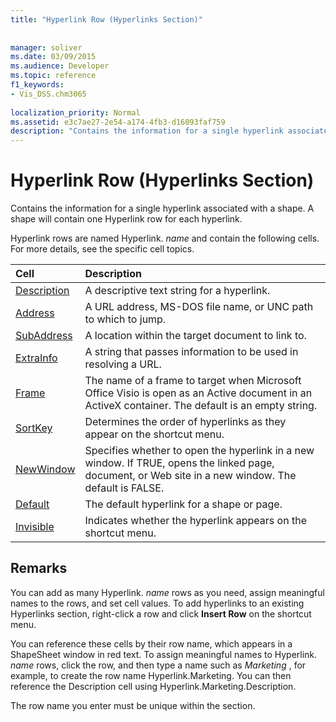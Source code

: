 ```yaml
---
title: "Hyperlink Row (Hyperlinks Section)"
 
 
manager: soliver
ms.date: 03/09/2015
ms.audience: Developer
ms.topic: reference
f1_keywords:
- Vis_DSS.chm3065
 
localization_priority: Normal
ms.assetid: e3c7ae27-2e54-a174-4fb3-d16093faf759
description: "Contains the information for a single hyperlink associated with a shape. A shape will contain one Hyperlink row for each hyperlink."
---
```


# Hyperlink Row (Hyperlinks Section)

Contains the information for a single hyperlink associated with a shape. A shape will contain one Hyperlink row for each hyperlink.
  
Hyperlink rows are named Hyperlink. *name*  and contain the following cells. For more details, see the specific cell topics. 
  
|**Cell**|**Description**|
|:-----|:-----|
|[Description](description-cell-hyperlinks-section.md) <br/> |A descriptive text string for a hyperlink.  <br/> |
|[Address](address-cell-hyperlinks-section.md) <br/> |A URL address, MS-DOS file name, or UNC path to which to jump.  <br/> |
|[SubAddress](subaddress-cell-hyperlinks-section.md) <br/> |A location within the target document to link to.  <br/> |
|[ExtraInfo](extrainfo-cell-hyperlinks-section.md) <br/> |A string that passes information to be used in resolving a URL.  <br/> |
|[Frame](frame-cell-hyperlinks-section.md) <br/> |The name of a frame to target when Microsoft Office Visio is open as an Active document in an ActiveX container. The default is an empty string.  <br/> |
|[SortKey](sortkey-cell-hyperlinks-section.md) <br/> |Determines the order of hyperlinks as they appear on the shortcut menu.  <br/> |
|[NewWindow](newwindow-cell-hyperlinks-section.md) <br/> |Specifies whether to open the hyperlink in a new window. If TRUE, opens the linked page, document, or Web site in a new window. The default is FALSE.  <br/> |
|[Default](default-cell-hyperlinks-section.md) <br/> |The default hyperlink for a shape or page.  <br/> |
|[Invisible](invisible-cell-hyperlinks-section.md) <br/> |Indicates whether the hyperlink appears on the shortcut menu.  <br/> |
   
## Remarks

 You can add as many Hyperlink.  *name*  rows as you need, assign meaningful names to the rows, and set cell values. To add hyperlinks to an existing Hyperlinks section, right-click a row and click **Insert Row** on the shortcut menu. 
  
You can reference these cells by their row name, which appears in a ShapeSheet window in red text. To assign meaningful names to Hyperlink. *name*  rows, click the row, and then type a name such as  *Marketing*  , for example, to create the row name Hyperlink.Marketing. You can then reference the Description cell using Hyperlink.Marketing.Description. 
  
The row name you enter must be unique within the section.
  

